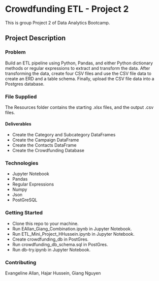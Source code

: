 # Crowdfunding ETL - Project 2
This is group Project 2 of Data Analytics Bootcamp. 

## Project Description
### Problem
Build an ETL pipeline using Python, Pandas, and either Python dictionary methods or regular expressions to extract and transform the data. After transforming the data, create four CSV files and use the CSV file data to create an ERD and a table schema. Finally, upload the CSV file data into a Postgres database.

### File Supplied
The Resources folder contains the starting .xlsx files, and the output .csv files. 

#### Deliverables
- Create the Category and Subcategory DataFrames
- Create the Campaign DataFrame
- Create the Contacts DataFrame
- Create the Crowdfunding Database

### Technologies 

- Jupyter Notebook
- Pandas
- Regular Expressions
- Numpy
- Json
- PostGreSQL
  
### Getting Started
- Clone this repo to your machine. 
- Run EAllan_Giang_Combination.ipynb in Jupyter Notebook.
- Run ETL_Mini_Project_HHussein.ipynb in Jupyter Notebook.
- Create crowdfunding_db in PostGres.
- Run crowdfunding_db_schema.sql in PostGres.
- Run db-try.ipynb in Jupyter Notebook. 

### Contributing
Evangeline Allan, Hajar Hussein, Giang Nguyen
